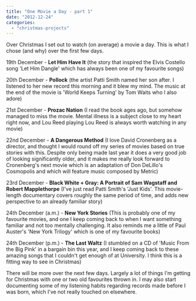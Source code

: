 ```yaml
---
title: "One Movie a Day - part 1"
date: "2012-12-24"
categories: 
  - "christmas-projects"
---
```


Over Christmas I set out to watch (on average) a movie a day. This is what I chose (and why) over the first few days.

19th December - **Let Him Have It** (the story that inspired the Elvis Costello song 'Let Him Dangle' which has always been one of my favourite songs)

20th December - **Pollock** (the artist Patti Smith named her son after. I listened to her new record this morning and it blew my mind. The music at the end of the movie is 'World Keeps Turning' by Tom Waits who I also adore)

21st December - **Prozac Nation** (I read the book ages ago, but somehow managed to miss the movie. Mental illness is a subject close to my heart right now, and Lou Reed playing Lou Reed is always worth watching in any movie)

22nd December - **A Dangerous Method** (I love David Cronenberg as a director, and thought I would round off my series of movies based on true stories with this. Despite only being made last year it does a very good job of looking significantly older, and it makes me really look forward to Cronenberg's next movie which is an adaptation of Don DeLillo's Cosmopolis and which will feature music composed by Metric)

23rd December - **Black White + Gray: A Portrait of Sam Wagstaff and Robert Mapplethorpe** (I've just read Patti Smith's 'Just Kids'. This movie-length documentary covers roughly the same period of time, and adds new perspective to an already familiar story)

24th December (a.m.) - **New York Stories** (This is probably one of my favourite movies, and one I keep coming back to when I want something familiar and not too mentally challenging. It also reminds me a little of Paul Auster's 'New York Trilogy' which is one of my favourite books)

24th December (p.m.) - **The Last Waltz** (I stumbled on a CD of 'Music From the Big Pink' in a bargain bin this year, and I keep coming back to these amazing songs that I couldn't get enough of at University. I think this is a fitting way to see in Christmas)

There will be more over the next few days. Largely a lot of things I'm getting for Christmas with one or two old favourites thrown in. I may also start documenting some of my listening habits regarding records made before I was born, which I've not really touched on elsewhere.
